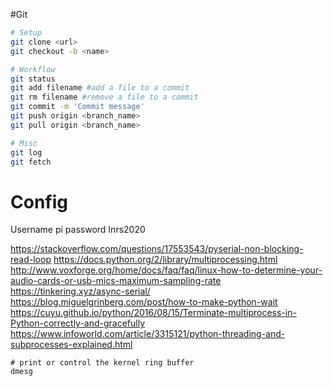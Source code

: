 #Git
```bash
# Setup
git clone <url>
git checkout -b <name>

# Workflow
git status
git add filename #add a file to a commit
git rm filename #remove a file to a commit
git commit -m 'Commit message'
git push origin <branch_name>
git pull origin <branch_name>

# Misc
git log
git fetch 
```

# Config
Username pi
password Inrs2020

https://stackoverflow.com/questions/17553543/pyserial-non-blocking-read-loop
https://docs.python.org/2/library/multiprocessing.html
http://www.voxforge.org/home/docs/faq/faq/linux-how-to-determine-your-audio-cards-or-usb-mics-maximum-sampling-rate
https://tinkering.xyz/async-serial/
https://blog.miguelgrinberg.com/post/how-to-make-python-wait
https://cuyu.github.io/python/2016/08/15/Terminate-multiprocess-in-Python-correctly-and-gracefully
https://www.infoworld.com/article/3315121/python-threading-and-subprocesses-explained.html

```
# print or control the kernel ring buffer
dmesg
```